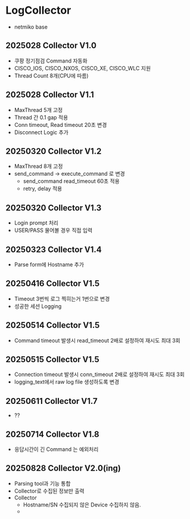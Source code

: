# LogCollector
- netmiko base

## 2025028 Collector V1.0
- 쿠팡 정기점검 Command 자동화
- CISCO_IOS, CISCO_NXOS, CISCO_XE, CISCO_WLC 지원
- Thread Count 8개(CPU에 따름)

## 2025028 Collector V1.1
- MaxThread 5개 고정
- Thread 간 0.1 gap 적용
- Conn timeout, Read timeout 20초 변경
- Disconnect Logic 추가

## 20250320 Collector V1.2
- MaxThread 8개 고정
- send_command -> execute_command 로 변경
  - send_command read_timeout 60초 적용 
  - retry, delay 적용

## 20250320 Collector V1.3
- Login prompt 처리
- USER/PASS 물어볼 경우 직접 입력

## 20250323 Collector V1.4
- Parse form에 Hostname 추가

## 20250416 Collector V1.5
- Timeout 3번씩 로그 찍히는거 1번으로 변경
- 성공한 세션 Logging

## 20250514 Collector V1.5
- Command timeout 발생시 read_timeout 2배로 설정하여 재시도 최대 3회

## 20250515 Collector V1.5
- Connection timeout 발생시 conn_timeout 2배로 설정하여 재시도 최대 3회
- logging_text에서 raw log file 생성하도록 변경

## 20250611 Collector V1.7
- ??

## 20250714 Collector V1.8
- 응답시간이 긴 Command 는 예외처리

## 20250828 Collector V2.0(ing)
- Parsing tool과 기능 통합
- Collector로 수집된 정보만 출력
- Collector
  - Hostname/SN 수집되지 않은 Device 수집하지 않음.
  - 